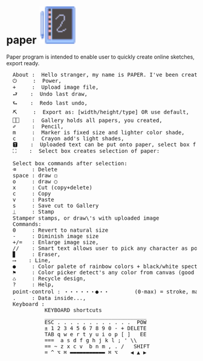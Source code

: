 # paper   <img src="./setup/icon.png" width="99" height="99">
Paper program is intended to enable user to quickly create online sketches, export ready. 
<pre>
  About :  Hello stranger, my name is PAPER. I've been created, to make notes, by drawing, fast, versatile and easy,
  ⏻     :  Power,
  +     :  Upload image file,
  ⮐    :  Undo last draw,
  ⮑    :  Redo last undo,
  ⛏     :  Export as: [width/height/type] OR use default,
  ⎕⎕    :  Gallery holds all papers, you created,
  ✐     :  Pencil,
  m     :  Marker is fixed size and lighter color shade,
  c     :  Crayon add's light shades,
  🆃    :  Uploaded text can be put onto paper, select box from where and width to wrap around,
  ⛶    :  Select box creates selection of paper:

  Select box commands after selection:
  ⌫     : Delete
  space : draw <span class='large'>◻︎</span>
  o     : draw <span class='large'>◯</span>
  x     : Cut (copy+delete)
  c     : Copy
  v     : Paste
  s     : Save cut to Gallery
  ⏊     : Stamp 
  Stamper stamps, or draw\'s with uploaded image
  Commands:
  0     : Revert to natural size
  -     : Diminish image size
  +/=   : Enlarge image size,
  //    : Smart text allows user to pick any character as pointer in draw,
  ▊     : Eraser,
  ⟶    : Line,
  ●     : Color palete of rainbow colors + black/white spectar,
  ⚑     : Color picker detect's any color from canvas (good for uploaded image color detecting),
  ♺     : Recycle design,
  ?     : Help,
  point-control : ・・・・・・<span class="large">●</span>・・        (0-max) = stroke, max = fill shape,
  .     : Data inside...,
  Keyboard : 
            KEYBOARD shortcuts
            ________________________________
            ESC . . . . . . . . . . . .  POW
            ± 1 2 3 4 5 6 7 8 9 <span class="bitno">0 - + DELETE</span>
            TAB q w e r t y u i <span class="bitno">o</span> p [ ]   EE
            ===  a <span class="bitno">s</span> d f g h j k l ; ' \\
            == ~ z <span class="bitno">x c v </span> b n m , . /   SHIFT
            = ^ ⌥ ⌘ <span class="bitno">▬▬▬▬▬▬▬▬▬▬▬</span> ⌘ ⌥    ◀︎ ▲ ▶︎
  </pre>

